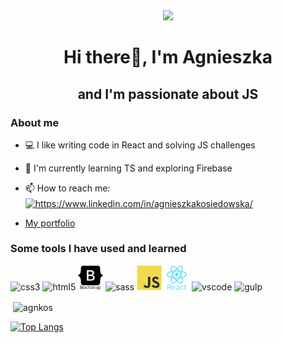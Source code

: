 <div id="header" align="center">
  <img src="https://media.giphy.com/media/v1.Y2lkPTc5MGI3NjExODY5MDlkNjE5ZmUwODhkNTY3ODUzZWU5NjYwYTZmYWI3OGYwYjEwMSZjdD1n/j7k6JOp8LufhXspVfu/giphy.gif" width="100"/>
</div>

<h1 align="center">Hi there👋, I'm Agnieszka</h1>
<h2 align="center">and I'm passionate about JS</h2>

<h3>About me</h3>

- 💻 I like writing code in React and solving JS challenges

- 🚀 I'm currently learning TS and exploring Firebase

- 📫 How to reach me: <a href="https://linkedin.com/in/https://www.linkedin.com/in/agnieszkakosiedowska/" target="blank"><img align="center" src="https://img.shields.io/badge/LinkedIn-0077B5?style=for-the-badge&logo=linkedin&logoColor=white" alt="https://www.linkedin.com/in/agnieszkakosiedowska/" height="25" /></a>

- <a href="https://agnkos.github.io/portfolio" target="blank">My portfolio</a>

<h3>Some tools I have used and learned</h3>

<img src="https://cdn4.iconfinder.com/data/icons/flat-brand-logo-2/512/css3-512.png" alt="css3" width="40" height="40"/> <img src="https://cdn4.iconfinder.com/data/icons/flat-brand-logo-2/512/html5-256.png" alt="html5" width="40" height="40"/> <img src="https://raw.githubusercontent.com/devicons/devicon/master/icons/bootstrap/bootstrap-plain-wordmark.svg" alt="bootstrap" width="40" height="40"/> <img src="https://cdn4.iconfinder.com/data/icons/logos-and-brands/512/288_Sass_logo-256.png" alt="sass" width="40" height="40"/> <img src="https://raw.githubusercontent.com/devicons/devicon/master/icons/javascript/javascript-original.svg" alt="javascript" width="40" height="40"/> <img src="https://raw.githubusercontent.com/devicons/devicon/master/icons/react/react-original-wordmark.svg" alt="react" width="40" height="40"/> <img src="https://cdn.jsdelivr.net/gh/devicons/devicon/icons/vscode/vscode-original.svg" alt="vscode" width="40" height="40"/> <img src="https://cdn.jsdelivr.net/gh/devicons/devicon/icons/gulp/gulp-plain.svg" alt="gulp" width="40" height="40"/>


<p>&nbsp;<img align="center" src="https://github-readme-stats.vercel.app/api?username=agnkos&show_icons=true&locale=en" alt="agnkos" /></p>

[![Top Langs](https://github-readme-stats.vercel.app/api/top-langs/?username=agnkos)](https://github.com/agnkos/github-readme-stats)

<!--
**agnkos/agnkos** is a ✨ _special_ ✨ repository because its `README.md` (this file) appears on your GitHub profile.

Here are some ideas to get you started:

- 🔭 I’m currently working on ...
- 🌱 I’m currently learning ...
- 👯 I’m looking to collaborate on ...
- 🤔 I’m looking for help with ...
- 💬 Ask me about ...
- 📫 How to reach me: ...
- 😄 Pronouns: ...
- ⚡ Fun fact: ...
-->

